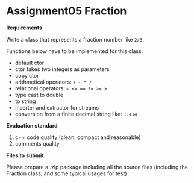# Assignment05 Fraction

**Requirements**

Write a class that represents a fraction number like `2/3`.

Functions below have to be implemented for this class:

- default ctor
- ctor takes two integers as parameters
- copy ctor
- arithmetical operators: `+ - * /`
- relational operators: `< <= == != >= >`
- type cast to double
- to string
- inserter and extractor for streams
- conversion from a finite decimal string like: `1.414`

**Evaluation standard**

1. c++ code quality (clean, compact and reasonable)
2. comments quality

**Files to submit**

Please prepare a .zip package including all the source files (including the Fraction class, and some typical usages for test)